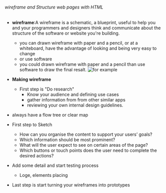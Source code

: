 ###### wireframe and Structure web pages with HTML
* **wireframe**:A wireframe is a schematic, a blueprint, useful to help you and your programmers and designers think and communicate about the structure of the software or website you're building.

  * you can drawn wireframe with paper and a pencil, or at a whiteboard, have the advantage of looking and being very easy to change
  * or use software 
  * you could drawn wireframe with paper and a pencil than use software to draw the final resalt.
  ![for example](https://designseer.com/wp-content/uploads/wireframe-examples-2020.jpg)
* **Making wireframe** 
  * First step is "Do research"
    *  Know your audience and defining use cases
    * gather information from from other similar apps
    * reviewing your own internal design guidelines.

* always have a flow tree or clear map
* First step to Sketch
  * How can you organise the content to support your users’ goals?
  * Which information should be most prominent?
  * What will the user expect to see on certain areas of the page?
  * Which buttons or touch points does the user need to complete the desired actions?
* Add some detail and start testing process
  * Loge, elements placing
* Last step is start turning your wireframes into prototypes
